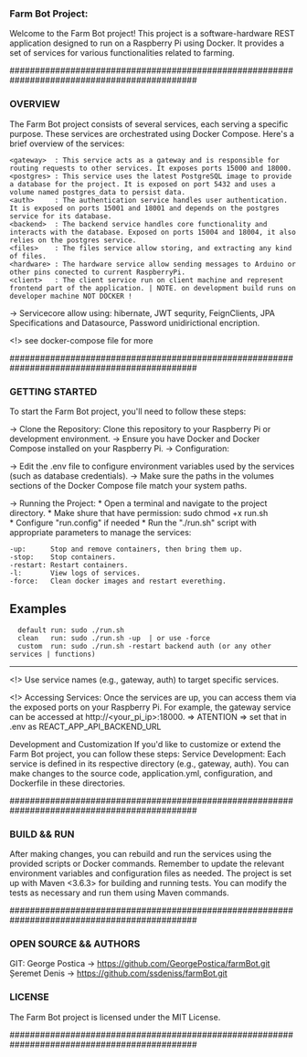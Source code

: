 
### Farm Bot Project: ###

Welcome to the Farm Bot project! This project is a software-hardware REST application designed to run on a Raspberry Pi using Docker. It provides a set of services for various functionalities related to farming.

#############################################################################################
### OVERVIEW 

The Farm Bot project consists of several services, each serving a specific purpose. These services are orchestrated using Docker Compose. Here's a brief overview of the services:

	<gateway>  : This service acts as a gateway and is responsible for routing requests to other services. It exposes ports 15000 and 18000.
	<postgres> : This service uses the latest PostgreSQL image to provide a database for the project. It is exposed on port 5432 and uses a volume named postgres_data to persist data.
	<auth>     : The authentication service handles user authentication. It is exposed on ports 15001 and 18001 and depends on the postgres service for its database.
	<backend>  : The backend service handles core functionality and interacts with the database. Exposed on ports 15004 and 18004, it also relies on the postgres service.
	<files>    : The files service allow storing, and extracting any kind of files.
	<hardware> : The hardware service allow sending messages to Arduino or other pins conected to current RaspberryPi.
	<client>   : The client service run on client machine and represent frontend part of the application. | NOTE. on development build runs on developer machine NOT DOCKER !

-> Servicecore
	allow using: hibernate, JWT sequrity, FeignClients, JPA Specifications and Datasource, Password unidirictional encription.

<!> see docker-compose file for more

#############################################################################################
### GETTING STARTED  

To start the Farm Bot project, you'll need to follow these steps:

-> Clone the Repository: Clone this repository to your Raspberry Pi or development environment.
-> Ensure you have Docker and Docker Compose installed on your Raspberry Pi.
-> Configuration:

-> Edit the .env file to configure environment variables used by the services (such as database credentials).
-> Make sure the paths in the volumes sections of the Docker Compose file match your system paths.

-> Running the Project:
	* Open a terminal and navigate to the project directory.
	* Make shure that have permission: sudo chmod +x run.sh		
	* Configure "run.config" if needed
	* Run the "./run.sh" script with appropriate parameters to manage the services:
	
	-up:      Stop and remove containers, then bring them up.
	-stop:    Stop containers.
	-restart: Restart containers.
	-l:       View logs of services.
	-force:   Clean docker images and restart everething.

Examples
-----------------------------------------------------------------------------------------

      default run: sudo ./run.sh
      clean   run: sudo ./run.sh -up  | or use -force
      custom  run: sudo ./run.sh -restart backend auth (or any other services | functions)
      
-----------------------------------------------------------------------------------------------

<!> Use service names (e.g., gateway, auth) to target specific services.

<!> Accessing Services:
	Once the services are up, you can access them via the exposed ports on your Raspberry Pi.
	For example, the gateway service can be accessed at http://<your_pi_ip>:18000. => ATENTION => set that in .env as REACT_APP_API_BACKEND_URL

Development and Customization
	If you'd like to customize or extend the Farm Bot project, you can follow these steps:
	Service Development: Each service is defined in its respective directory (e.g., gateway, auth). You can make changes to the source code, application.yml, configuration, and Dockerfile in these directories.

#############################################################################################
### BUILD && RUN  

After making changes, you can rebuild and run the services using the provided scripts or Docker commands.
Remember to update the relevant environment variables and configuration files as needed.
The project is set up with Maven <3.6.3> for building and running tests. You can modify the tests as necessary and run them using Maven commands.

#############################################################################################
### OPEN SOURCE && AUTHORS 
GIT: 
	George Postica -> https://github.com/GeorgePostica/farmBot.git
	Șeremet Denis  -> https://github.com/ssdeniss/farmBot.git
	

### LICENSE ###
The Farm Bot project is licensed under the MIT License.

#############################################################################################
